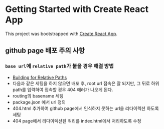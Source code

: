 # Getting Started with Create React App

This project was bootstrapped with [Create React App](https://github.com/facebook/create-react-app).

## github page 배포 주의 사항

### `base url`에 `relative path`가 붙을 경우 해결 방법

- [Building for Relative Paths](https://create-react-app.dev/docs/deployment/#building-for-relative-paths)
- 다음과 같은 세팅을 하지 않으면 배포 후, root url 접속은 잘 되지만, 그 뒤로 하위 path를 입력하여 접속할 경우 404 에러가 나오게 된다.
- routing의 basename 세팅
- package.json 에서 url 정의
- 404.html 추가하여 github page에서 인식하지 못하는 url을 리다이렉션 하도록 세팅
- 404 page에서 리다이렉션된 쿼리를 index.html에서 처리하도록 수정
